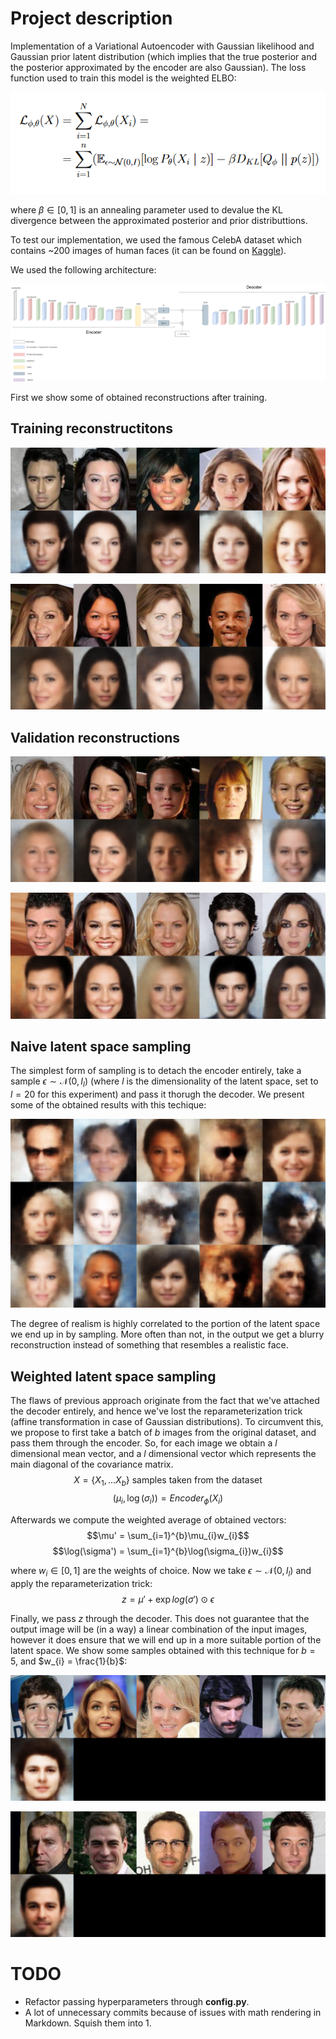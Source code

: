 # Project description
Implementation of a Variational Autoencoder with Gaussian likelihood and Gaussian prior latent distribution (which implies that the true posterior and the posterior approximated by the encoder are also Gaussian). The loss function used to train this model is the weighted ELBO:

![ELBO equation](./md_pics/elbo_equation.png)

where $\beta \in [0, 1]$ is an annealing parameter used to devalue the KL divergence between the approximated posterior and prior distributtions. 

To test our implementation, we used the famous CelebA dataset which contains ~200 images of human faces (it can be found on [Kaggle](https://www.kaggle.com/datasets/jessicali9530/celeba-dataset)).

We used the following architecture:

![Model architecture](./md_pics/architecture.png)

First we show some of obtained reconstructions after training.

## Training reconstructitons
![Training reconstructions 1](./md_pics/train_recon_0.png)

![Training reconstructions 2](./md_pics/train_recon_2.png)
## Validation reconstructions

![Validation reconstructions 1](./md_pics/validation_recon_0.png)

![Validation reconstructions 2](./md_pics/validation_recon_1.png)
## Naive latent space sampling
The simplest form of sampling is to detach the encoder entirely, take a sample $\epsilon \sim \mathcal{N}(0, I_{l})$
(where $l$ is the dimensionality of the latent space, set to $l = 20$ for this experiment) and pass it thorugh the decoder. We present some of the obtained results with this techique:

![Samples unsupported 1](./md_pics/samples_unsupported_0.png)

The degree of realism is highly correlated to the portion of the latent space we end up in by sampling. More often than not, in the output we get a blurry reconstruction instead of something that resembles a realistic face.

## Weighted latent space sampling
The flaws of previous approach originate from the fact that we've attached the decoder entirely, and hence we've lost the reparameterization trick (affine transformation in case of Gaussian distributions). To circumvent this, we propose to first take a batch of $b$ images from the original dataset, and pass them through the encoder. So, for each image we obtain a $l$ dimensional mean vector, and a $l$ dimensional vector which represents the main diagonal of the covariance matrix. 
$$X = \{X_{1}, \ldots X_{b}\} \text{ samples taken from the dataset}$$
$$(\mu_{i}, \log(\sigma_{i})) = Encoder_{\phi}(X_{i})$$

Afterwards we compute the weighted average of obtained vectors:
$$\mu' = \sum_{i=1}^{b}\mu_{i}w_{i}$$
$$\log(\sigma') = \sum_{i=1}^{b}\log(\sigma_{i})w_{i}$$

where $w_{i} \in [0, 1]$ are the weights of choice. Now we take $\epsilon \sim \mathcal{N}(0, I_{l})$ and apply the reparameterization trick:
$$z = \mu' + \exp{log(\sigma')}\odot \epsilon$$

Finally, we pass $z$ through the decoder. This does not guarantee that the output image will be (in a way) a linear combination of the input images, however it does ensure that we will end up in a more suitable portion of the latent space.
We show some samples obtained with this technique for $b = 5$, and $w_{i} = \frac{1}{b}$:

![Samples weighted 1](md_pics/sample_supported_0.png)

![Samples weighted 2](md_pics/sample_supported_2.png)

# TODO
- Refactor passing hyperparameters through **config.py**.
- A lot of unnecessary commits because of issues with math rendering in Markdown. Squish them into 1.